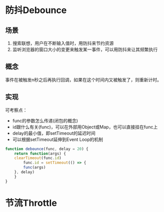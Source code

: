 # 防抖Debounce

## 场景

1. 搜索联想，用户在不断输入值时，用防抖来节约资源
2. 监听浏览器的窗口大小的变更来触发某一事件，可以用防抖来让其频繁执行

## 概念

事件在被触发n秒之后再执行回调，如果在这个时间内又被触发了，则重新计时。

## 实现

可考察点：

- func的参数怎么传递(闭包的概念)
- id跟什么有关(func)，可以在外部用Object或Map，也可以直接挂在func上
- delay的最小值，即setTimeout的延迟时间
- 可以根据setTimeout延伸到Event Loop的机制

```js
function debounce(func, delay = 20) {
	return function(args) {
    clearTimeout(func.id)
		func.id = setTimeout(() => {
    	func(args)
  	}, delay)
	}
}
```



# 节流Throttle



